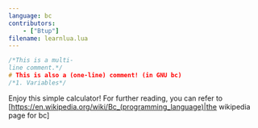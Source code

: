 ```yaml
---
language: bc
contributors:
    - ["Btup"]
filename: learnlua.lua
---
```

```c
/*This is a multi-
line comment.*/
# This is also a (one-line) comment! (in GNU bc)
/*1. Variables*/
```
Enjoy this simple calculator! For further reading, you can refer to [https://en.wikipedia.org/wiki/Bc_(programming_language)|the wikipedia page for bc]
